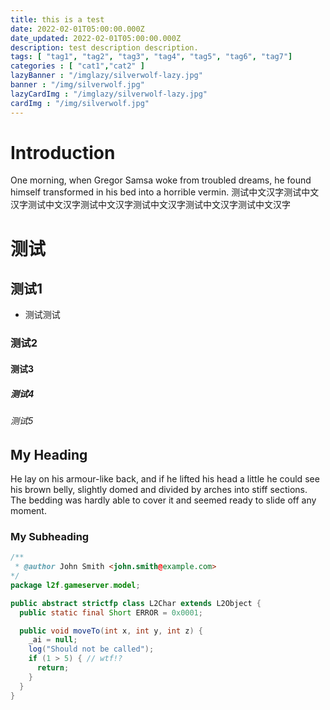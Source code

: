 ```yaml
---
title: this is a test
date: 2022-02-01T05:00:00.000Z
date_updated: 2022-02-01T05:00:00.000Z
description: test description description.
tags: [ "tag1", "tag2", "tag3", "tag4", "tag5", "tag6", "tag7"]
categories : [ "cat1","cat2" ]
lazyBanner : "/imglazy/silverwolf-lazy.jpg"
banner : "/img/silverwolf.jpg"
lazyCardImg : "/imglazy/silverwolf-lazy.jpg"
cardImg : "/img/silverwolf.jpg"
---
```


<!-- Your front matter up here -->

# Introduction

One morning, when Gregor Samsa woke from troubled dreams, he found himself transformed in his bed into a horrible vermin.
测试中文汉字测试中文汉字测试中文汉字测试中文汉字测试中文汉字测试中文汉字测试中文汉字

# 测试
## 测试1

* 测试测试

### 测试2
#### 测试3
##### 测试4
###### 测试5

## My Heading

He lay on his armour-like back, and if he lifted his head a little he could see his brown belly, slightly domed and divided by arches into stiff sections. The bedding was hardly able to cover it and seemed ready to slide off any moment.

### My Subheading

```java
/**
 * @author John Smith <john.smith@example.com>
*/
package l2f.gameserver.model;

public abstract strictfp class L2Char extends L2Object {
  public static final Short ERROR = 0x0001;

  public void moveTo(int x, int y, int z) {
    _ai = null;
    log("Should not be called");
    if (1 > 5) { // wtf!?
      return;
    }
  }
}
```

